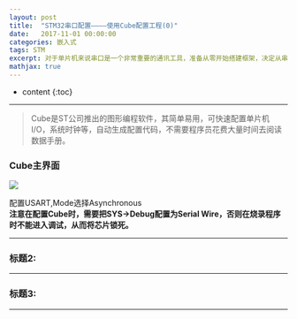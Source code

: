 ```yaml
---
layout: post
title:  "STM32串口配置————使用Cube配置工程(0)"
date:   2017-11-01 00:00:00
categories: 嵌入式
tags: STM
excerpt: 对于单片机来说串口是一个非常重要的通讯工具，准备从零开始搭建框架，决定从串口调试开始入手。
mathjax: true
---
```

* content
{:toc}
---
> Cube是ST公司推出的图形编程软件，其简单易用，可快速配置单片机I/O，系统时钟等，自动生成配置代码，不需要程序员花费大量时间去阅读数据手册。



### Cube主界面

![](http://owlypioka.bkt.clouddn.com/cube%E7%95%8C%E9%9D%A2.png)

配置USART,Mode选择Asynchronous<br/>
**注意在配置Cube时，需要把SYS->Debug配置为Serial Wire，否则在烧录程序时不能进入调试，从而将芯片锁死。<br/>**


---

### 标题2:




---

### 标题3:



---
